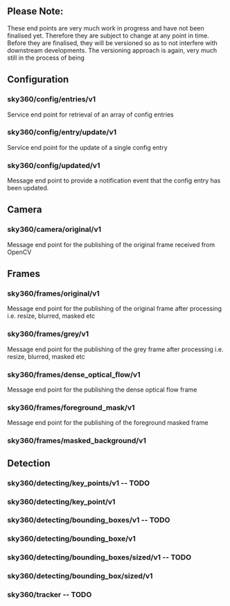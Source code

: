 ## Please Note: 
These end points are very much work in progress and have not been finalised yet. Therefore they are subject to change at any point in time. Before they are finalised, they will be versioned so as to not interfere with downstream developments. The versioning approach is again, very much still in the process of being 

## Configuration

### sky360/config/entries/v1
Service end point for retrieval of an array of config entries

### sky360/config/entry/update/v1
Service end point for the update of a single config entry

### sky360/config/updated/v1
Message end point to provide a notification event that the config entry has been updated.

## Camera

### sky360/camera/original/v1
Message end point for the publishing of the original frame received from OpenCV

## Frames

### sky360/frames/original/v1
Message end point for the publishing of the original frame after processing i.e. resize, blurred, masked etc

### sky360/frames/grey/v1
Message end point for the publishing of the grey frame after processing i.e. resize, blurred, masked etc

### sky360/frames/dense_optical_flow/v1
Message end point for the publishing the dense optical flow frame

### sky360/frames/foreground_mask/v1
Message end point for the publishing of the foreground masked frame

### sky360/frames/masked_background/v1

## Detection

### sky360/detecting/key_points/v1 -- TODO

### sky360/detecting/key_point/v1

### sky360/detecting/bounding_boxes/v1 -- TODO

### sky360/detecting/bounding_boxe/v1

### sky360/detecting/bounding_boxes/sized/v1 -- TODO

### sky360/detecting/bounding_box/sized/v1


### sky360/tracker -- TODO



